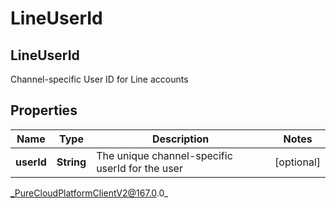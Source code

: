 # LineUserId

## LineUserId
Channel-specific User ID for Line accounts

## Properties

|Name | Type | Description | Notes|
|------------ | ------------- | ------------- | -------------|
| **userId** | **String** | The unique channel-specific userId for the user | [optional] |



_PureCloudPlatformClientV2@167.0.0_
